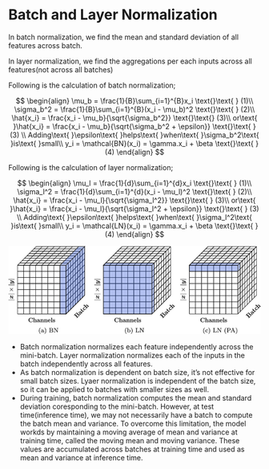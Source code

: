 # Batch and Layer Normalization

In batch normalization, we find the mean and standard deviation of all features across batch. 

In layer normalization, we find the aggregations per each inputs across all features(not across all batches) 

Following is the calculation of batch normalization; 

$$
\begin{align}
\mu_b = \frac{1}{B}\sum_{i=1}^{B}x_i \text{}\text{ } (1)\\ \sigma_b^2 = \frac{1}{B}\sum_{i=1}^{B}(x_i - \mu_b)^2 \text{}\text{ } (2)\\ \hat{x_i} = \frac{x_i - \mu_b}{\sqrt{\sigma_b^2}} \text{}\text{} (3)\\ or\text{ }\hat{x_i} = \frac{x_i - \mu_b}{\sqrt{\sigma_b^2 + \epsilon}} \text{}\text{ } (3) \\ Adding\text{ }\epsilon\text{ }helps\text{ }when\text{ }\sigma_b^2\text{ }is\text{ }small\\ y_i = \mathcal{BN}(x_i) = \gamma.x_i + \beta \text{}\text{ }(4)
\end{align}
$$

Following is the calculation of layer normalization; 

$$
\begin{align}
\mu_l = \frac{1}{d}\sum_{i=1}^{d}x_i \text{}\text{ } (1)\\ \sigma_l^2 = \frac{1}{d}\sum_{i=1}^{d}(x_i - \mu_l)^2 \text{}\text{ } (2)\\ \hat{x_i} = \frac{x_i - \mu_l}{\sqrt{\sigma_l^2}} \text{}\text{ } (3)\\ or\text{ }\hat{x_i} = \frac{x_i - \mu_l}{\sqrt{\sigma_l^2 + \epsilon}} \text{}\text{ } (3) \\ Adding\text{ }\epsilon\text{ }helps\text{ }when\text{ }\sigma_l^2\text{ }is\text{ }small\\ y_i = \mathcal{LN}(x_i) = \gamma.x_i + \beta \text{}\text{ }(4)
\end{align}
$$

![image](../images/batch_normalization.png)
- Batch normalization normalizes each feature independently across the mini-batch. Layer normalization normalizes each of the inputs in the batch independently  across all features.
- As batch normalization is dependent on batch size, it’s not effective for small batch sizes. Lyaer normalization is independent of the batch size, so it can be applied to batches with smaller sizes as well.
- During training, batch normalization computes the mean and standard deviation coresponding to the mini-batch. However, at test time(inference time), we may not necessarily have a batch to compute the batch mean and variance. To overcome this limitation, the model workds by maintaining a moving average of mean and variance at training time, called the moving mean and moving variance. These values are accumulated across batches at training time and used as mean and variance at inference time.
